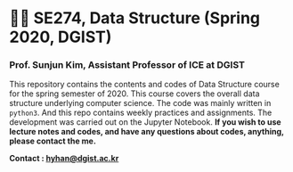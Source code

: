# 👨‍💻 SE274, Data Structure (Spring 2020, DGIST)

### Prof. Sunjun Kim, Assistant Professor of ICE at DGIST

This repository contains the contents and codes of Data Structure course for the spring semester of 2020. This course covers the overall data structure underlying computer science. The code was mainly written in `python3`. And this repo contains weekly practices and assignments. The development was carried out on the Jupyter Notebook. **If you wish to use lecture notes and codes, and have any questions about codes, anything, please contact the me.**

**Contact : [hyhan@dgist.ac.kr](mailto:hyhan@dgist.ac.kr)**

